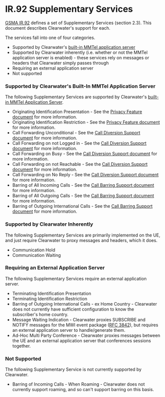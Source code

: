# IR.92 Supplementary Services

[GSMA IR.92](http://www.gsma.com/newsroom/wp-content/uploads/2013/04/IR.92-v7.0.pdf) defines a set of Supplementary Services (section 2.3).  This document describes Clearwater's support for each.

The services fall into one of four categories.

*   Supported by Clearwater's [built-in MMTel application server](Application_Server_Guide.md#the-built-in-mmtel-application-server)
*   Supported by Clearwater inherently (i.e. whether or not the MMTel application server is enabled) - these services rely on messages or headers that Clearwater simply passes through
*   Requiring an external application server
*   Not supported

### Supported by Clearwater's Built-In MMTel Application Server

The following Supplementary Services are supported by Clearwater's [built-in MMTel Application Server](Application_Server_Guide.md#the-built-in-mmtel-application-server).

*   Originating Identification Presentation - See the [Privacy Feature document](Clearwater_Privacy_Feature.md) for more information.
*   Originating Identification Restriction - See the [Privacy Feature document](Clearwater_Privacy_Feature.md) for more information.
*   Call Forwarding Unconditional - See the [Call Diversion Support document](Clearwater_Call_Diversion_Support.md) for more information.
*   Call Forwarding on not Logged in - See the [Call Diversion Support document](Clearwater_Call_Diversion_Support.md) for more information.
*   Call Forwarding on Busy - See the [Call Diversion Support document](Clearwater_Call_Diversion_Support.md) for more information.
*   Call Forwarding on not Reachable - See the [Call Diversion Support document](Clearwater_Call_Diversion_Support.md) for more information.
*   Call Forwarding on No Reply - See the [Call Diversion Support document](Clearwater_Call_Diversion_Support.md) for more information.
*   Barring of All Incoming Calls - See the [Call Barring Support document](Clearwater_Call_Barring_Support.md) for more information.
*   Barring of All Outgoing Calls - See the [Call Barring Support document](Clearwater_Call_Barring_Support.md) for more information.
*   Barring of Outgoing International Calls - See the [Call Barring Support document](Clearwater_Call_Barring_Support.md) for more information.

### Supported by Clearwater Inherently

The following Supplementary Services are primarily implemented on the UE, and just require Clearwater to proxy messages and headers, which it does.

*   Communication Hold
*   Communication Waiting

### Requiring an External Application Server

The following Supplementary Services require an external application server.

*   Terminating Identification Presentation
*   Terminating Identification Restriction
*   Barring of Outgoing International Calls - ex Home Country - Clearwater does not currently have sufficient configuration to know the subscriber's home country.
*   Message Waiting Indication - Clearwater proxies SUBSCRIBE and NOTIFY messages for the MWI event package ([RFC 3842](http://tools.ietf.org/rfc/rfc3842.txt)), but requires an external application server to handle/generate them.
*   Ad-Hoc Multi Party Conference - Clearwater proxies messages between the UE and an external application server that conferences sessions together.

### Not Supported

The following Supplementary Service is not currently supported by Clearwater.

*   Barring of Incoming Calls - When Roaming - Clearwater does not currently support roaming, and so can't support barring on this basis.
